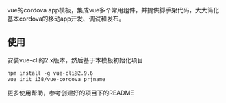 vue的cordova app模板，集成vue多个常用组件，并提供脚手架代码，大大简化基本cordova的移动app开发、调试和发布。

## 使用

安装vue-cli的2.x版本，然后基于本模板初始化项目

```
npm install -g vue-cli@2.9.6
vue init i38/vue-cordova prjname
```

更多使用帮助，参考创建好的项目下的README


